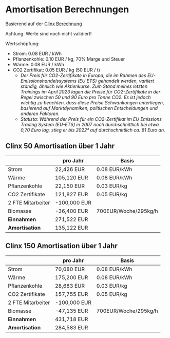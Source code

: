 
# Amortisation Berechnungen #

Basierend auf der [Clinx Berechnung](./beispielrechnungen_clinx.md)

Achtung: Werte sind noch nicht validiert!

Wertschöpfung:
- Strom: 0.08 EUR / kWh
- Pflanzenkohle: 0.10 EUR / kg, 70% Marge und Steuer
- Wärme: 0.08 EUR / kWh
- CO2 Zertifikat: 0.05 EUR / kg (50 EUR / t)
  - _Der Preis für CO2-Zertifikate in Europa, die im Rahmen des EU-Emissionshandelssystems (EU ETS) gehandelt werden, variiert ständig, ähnlich wie Aktienkurse. Zum Stand meines letzten Trainings im April 2023 lagen die Preise für CO2-Zertifikate in der Regel zwischen 50 und 90 Euro pro Tonne CO2. Es ist jedoch wichtig zu beachten, dass diese Preise Schwankungen unterliegen, basierend auf Marktdynamiken, politischen Entscheidungen und anderen Faktoren._
  - _Statista: Während der Preis für ein CO2-Zertifikat im EU Emissions Trading System (EU-ETS) in 2007 noch durchschnittlich bei etwa 0,70 Euro lag, stieg er bis 2022² auf durchschnittlich ca. 81 Euro an._


## Clinx 50 Amortisation über 1 Jahr ##
|| pro Jahr | Basis |
|---|---|---|
| Strom | 22,426 EUR | 0.08 EUR/kWh |
| Wärme | 105,120 EUR | 0.08 EUR/kWh |
| Pflanzenkohle | 22,150 EUR | 0.03 EUR/kg |
| CO2 Zertifikate | 121,827 EUR | 0.05 EUR/kg |
| 2 FTE Mitarbeiter | -100,000 EUR | |
| Biomasse | -36,400 EUR | 700EUR/Woche/295kg/h|
| **Einnahmen** | 271,522 EUR | |
| **Amortisation** | 135,122 EUR | |

## Clinx 150 Amortisation über 1 Jahr ##
|| pro Jahr | Basis |
|---|---|---|
| Strom | 70,080 EUR | 0.08 EUR/kWh |
| Wärme | 175,200 EUR | 0.08 EUR/kWh |
| Pflanzenkohle | 28,683 EUR | 0.03 EUR/kg |
| CO2 Zertifikate | 157,755 EUR | 0.05 EUR/kg |
| 2 FTE Mitarbeiter | -100,000 EUR | |
| Biomasse | -47,135 EUR | 700EUR/Woche/295kg/h|
| **Einnahmen** | 431,718 EUR | |
| **Amortisation** | 284,583 EUR | |